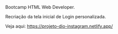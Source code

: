 Bootcamp HTML Web Developer.

Recriação da tela inicial de Login personalizada.

Veja aqui: https://projeto-dio-instagram.netlify.app/
